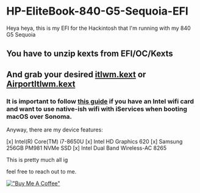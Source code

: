 # HP-EliteBook-840-G5-Sequoia-EFI
Heya heya, this is my EFI for the Hackintosh that I'm running with my 840 G5 Sequoia

## You have to unzip kexts from EFI/OC/Kexts
## And grab your desired [itlwm.kext](https://github.com/openintelwireless/itlwm/releases) or [AirportItlwm.kext](https://github.com/OpenIntelWireless/itlwm)

### It is important to follow [this guide](https://github.com/randomappleboi/Native-Wifi-for-Hackintoshes-with-Intel-Wireless-cards-on-macOS-sequoia) if you have an Intel wifi card and want to use native-ish wifi with iServices when booting macOS over Sonoma.

Anyway, there are my device features:

[x] Intel(R) Core(TM) i7-8650U
[x] Intel HD Graphics 620
[x] Samsung 256GB PM981 NVMe SSD
[x] Intel Dual Band Wireless-AC 8265

This is pretty much all ig

feel free to reach out to me.

[!["Buy Me A Coffee"](https://www.buymeacoffee.com/assets/img/custom_images/orange_img.png)](https://buymeacoffee.com/heyiamshiro)
